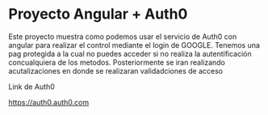 # Proyecto Angular + Auth0
Este proyecto muestra como podemos usar el servicio de Auth0 con angular para realizar el control
mediante el login de GOOGLE.
Tenemos una pag protegida a la cual no puedes acceder si no realiza la autentificación concualquiera de los metodos.
Posteriormente se iran realizando acutalizaciones en donde se realizaran validadciones de acceso


Link de Auth0

https://auth0.auth0.com
